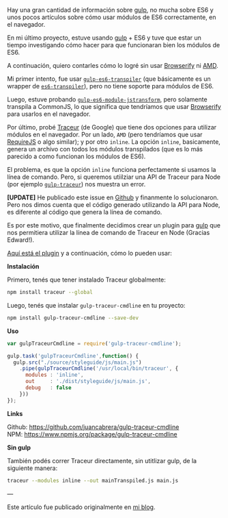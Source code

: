 <!--
layout: post
title: Usando módulos de ES6 en el navegador con gulp
date: 2014-12-02T17:14:37.232Z
comments: true
published: true
keywords: JavaScript, ES6, modules, Traceur, gulp
description: Cómo usar módulos de ES6 en el navegador con Traceur y gulp
categories: modules, tutorial
authorName: Juan Cabrera
authorLink: http://juan.me
authorPicture: http://juan.me/images/reacticabrera.jpg
-->
<!--more-->
Hay una gran cantidad de información sobre [gulp](http://gulpjs.com/), no mucha sobre ES6 y unos pocos artículos sobre cómo usar módulos de ES6 correctamente, en el navegador.

En mi último proyecto, estuve usando [gulp](http://gulpjs.com/) + ES6 y tuve que estar un tiempo investigando cómo hacer para que funcionaran bien los módulos de ES6. 

A continuación, quiero contarles cómo lo logré sin usar [Browserify](http://browserify.org/) ni [AMD](http://requirejs.org/).


Mi primer intento, fue usar [`gulp-es6-transpiler`](https://www.npmjs.org/package/gulp-es6-transpiler) (que básicamente es un wrapper de [`es6-transpiler`](https://www.npmjs.org/package/es6-transpiler)), pero no tiene soporte para módulos de ES6.


Luego, estuve probando [`gulp-es6-module-jstransform`](https://www.npmjs.org/package/gulp-es6-module-jstransform), pero solamente transpila a CommonJS, lo que significa que tendríamos que usar [Browserify](http://browserify.org/) para usarlos en el navegador.


Por último, probé [Traceur](https://github.com/google/traceur-compiler) (de Google) que tiene dos opciones para utilizar módulos en el navegador. Por un lado, `AMD` (pero tendríamos que usar [RequireJS](http://requirejs.org/) o algo similar); y por otro `inline`. La opción `inline`, basicamente, genera un archivo con todos los módulos transpilados (que es lo más parecido a como funcionan los módulos de ES6).


El problema, es que la opción `inline` funciona perfectamente si usamos la línea de comando. Pero, si queremos utiilziar una API de Traceur para Node (por ejemplo [`gulp-traceur`](https://www.npmjs.org/package/gulp-traceur)) nos muestra un error.


**[UPDATE]** He publicado este issue en [Github](https://github.com/google/traceur-compiler/issues/1282) y finanmente lo solucionaron. Pero nos dimos cuenta que el código generado utilizando la API para Node, es diferente al código que genera la línea de comando.


Es por este motivo, que finalmente decidimos crear un plugin para [gulp](http://gulpjs.com/) que nos permitiera utilizar la línea de comando de Traceur en Node (Gracias Edward!).


[Aquí está el plugin](https://www.npmjs.org/package/gulp-traceur-cmdline) y a continuación, cómo lo pueden usar:

**Instalación**

Primero, tenés que tener instalado Traceur globalmente:
```bash
npm install traceur --global
```

Luego, tenés que instalar `gulp-traceur-cmdline` en tu proyecto:
```bash
npm install gulp-traceur-cmdline --save-dev
```

**Uso**
```javascript
var gulpTraceurCmdline = require('gulp-traceur-cmdline');

gulp.task('gulpTraceurCmdline',function() {
  gulp.src("./source/styleguide/js/main.js")
    .pipe(gulpTraceurCmdline('/usr/local/bin/traceur', {
      modules : 'inline',
      out     : './dist/styleguide/js/main.js',
      debug   : false
    }))
}); 
```

**Links**

Github: https://github.com/juancabrera/gulp-traceur-cmdline  
NPM: https://www.npmjs.org/package/gulp-traceur-cmdline


**Sin gulp**

También podés correr Traceur directamente, sin utitlizar gulp, de la siguiente manera:
```bash
traceur --modules inline --out mainTranspiled.js main.js
```
—

Este artículo fue publicado originalmente en [mi blog](http://code.juan.me/using-es6-modules-in-the-browser/).